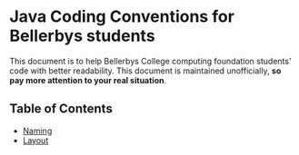 # Java Coding Conventions for Bellerbys students

This document is to help Bellerbys College computing foundation students' code with better readability. This document is maintained unofficially, **so pay more attention to your real situation**.

## Table of Contents

- [Naming](content/naming.md)
- [Layout](content/layout.md)
